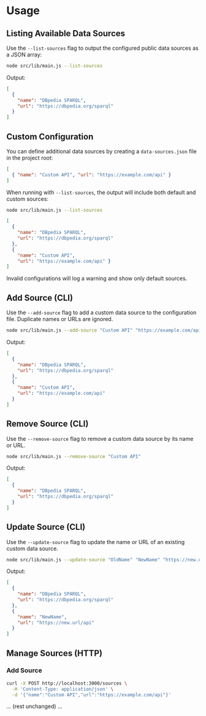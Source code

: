 # Usage

## Listing Available Data Sources

Use the `--list-sources` flag to output the configured public data sources as a JSON array:

```bash
node src/lib/main.js --list-sources
```

Output:

```json
[
  {
    "name": "DBpedia SPARQL",
    "url": "https://dbpedia.org/sparql"
  }
]
```

## Custom Configuration

You can define additional data sources by creating a `data-sources.json` file in the project root:

```json
[
  { "name": "Custom API", "url": "https://example.com/api" }
]
```

When running with `--list-sources`, the output will include both default and custom sources:

```bash
node src/lib/main.js --list-sources
```

```json
[
  {
    "name": "DBpedia SPARQL",
    "url": "https://dbpedia.org/sparql"
  },
  {
    "name": "Custom API",
    "url": "https://example.com/api" }
]
```

Invalid configurations will log a warning and show only default sources.

## Add Source (CLI)

Use the `--add-source` flag to add a custom data source to the configuration file. Duplicate names or URLs are ignored.

```bash
node src/lib/main.js --add-source "Custom API" "https://example.com/api"
```

Output:

```json
[
  {
    "name": "DBpedia SPARQL",
    "url": "https://dbpedia.org/sparql"
  },
  {
    "name": "Custom API",
    "url": "https://example.com/api"
  }
]
```

## Remove Source (CLI)

Use the `--remove-source` flag to remove a custom data source by its name or URL.

```bash
node src/lib/main.js --remove-source "Custom API"
```

Output:

```json
[
  {
    "name": "DBpedia SPARQL",
    "url": "https://dbpedia.org/sparql"
  }
]
```

## Update Source (CLI)

Use the `--update-source` flag to update the name or URL of an existing custom data source.

```bash
node src/lib/main.js --update-source "OldName" "NewName" "https://new.url/api"
```

Output:

```json
[
  {
    "name": "DBpedia SPARQL",
    "url": "https://dbpedia.org/sparql"
  },
  {
    "name": "NewName",
    "url": "https://new.url/api"
  }
]
```

## Manage Sources (HTTP)

### Add Source

```bash
curl -X POST http://localhost:3000/sources \
  -H 'Content-Type: application/json' \
  -d '{"name":"Custom API","url":"https://example.com/api"}'
```

... (rest unchanged) ...